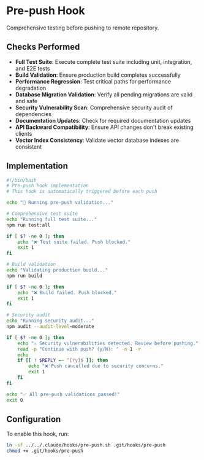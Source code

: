 # Pre-push Hook

Comprehensive testing before pushing to remote repository.

## Checks Performed

- **Full Test Suite**: Execute complete test suite including unit, integration, and E2E tests
- **Build Validation**: Ensure production build completes successfully
- **Performance Regression**: Test critical paths for performance degradation
- **Database Migration Validation**: Verify all pending migrations are valid and safe
- **Security Vulnerability Scan**: Comprehensive security audit of dependencies
- **Documentation Updates**: Check for required documentation updates
- **API Backward Compatibility**: Ensure API changes don't break existing clients
- **Vector Index Consistency**: Validate vector database indexes are consistent

## Implementation

```bash
#!/bin/bash
# Pre-push hook implementation
# This hook is automatically triggered before each push

echo "🚀 Running pre-push validation..."

# Comprehensive test suite
echo "Running full test suite..."
npm run test:all

if [ $? -ne 0 ]; then
    echo "❌ Test suite failed. Push blocked."
    exit 1
fi

# Build validation
echo "Validating production build..."
npm run build

if [ $? -ne 0 ]; then
    echo "❌ Build failed. Push blocked."
    exit 1
fi

# Security audit
echo "Running security audit..."
npm audit --audit-level=moderate

if [ $? -ne 0 ]; then
    echo "⚠️ Security vulnerabilities detected. Review before pushing."
    read -p "Continue with push? (y/N): " -n 1 -r
    echo
    if [[ ! $REPLY =~ ^[Yy]$ ]]; then
        echo "❌ Push cancelled due to security concerns."
        exit 1
    fi
fi

echo "✅ All pre-push validations passed!"
exit 0
```

## Configuration

To enable this hook, run:
```bash
ln -sf ../../.claude/hooks/pre-push.sh .git/hooks/pre-push
chmod +x .git/hooks/pre-push
```